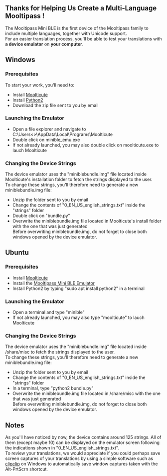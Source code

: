 ## [](#header-2)Thanks for Helping Us Create a Multi-Language Mooltipass !  
The Mooltipass Mini BLE is the first device of the Mooltipass family to include multiple languages, together with Unicode support.  
For an easier translation process, you'll be able to test your translations with **a device emulator** on **your computer**.  

## [](#header-2)Windows
  
### [](#header-3)Prerequisites
To start your work, you'll need to:  
- Install <a href="https://www.themooltipass.com/setup/">Moolticute</a>    
- Install <a href="https://www.python.org/ftp/python/2.7.18/python-2.7.18.amd64.msi">Python2</a>  
- Download the zip file sent to you by email  

### [](#header-3)Launching the Emulator
- Open a file explorer and navigate to C:\Users\<<your user name>>\AppData\Local\Programs\Moolticute  
- Double click on minible_emu.exe  
- If not already launched, you may also double click on moolticute.exe to lauch Moolticute  

### [](#header-3)Changing the Device Strings
The device emulator uses the "miniblebundle.img" file located inside Moolticute's installation folder to fetch the strings displayed to the user.  
To change these strings, you'll therefore need to generate a new miniblebundle.img file:  
- Unzip the folder sent to you by email  
- Change the contents of "0_EN_US_english_strings.txt" inside the "strings" folder
- Double click on "bundle.py"  
- Overwrite the miniblebundle.img file located in Moolticute's install folder with the one that was just generated  
Before overwriting miniblebundle.img, do not forget to close both windows opened by the device emulator.  


## [](#header-2)Ubuntu
  
### [](#header-3)Prerequisites
- Install <a href="https://launchpad.net/~mooltipass/+archive/ubuntu/moolticute">Moolticute</a>  
- Install the <a href="https://launchpad.net/~mooltipass/+archive/ubuntu/minible-beta">Mooltipass Mini BLE Emulator</a>  
- Install Python2 by typing "sudo apt install python2" in a terminal  

### [](#header-3)Launching the Emulator
- Open a terminal and type "minible"  
- If not already launched, you may also type "moolticute" to lauch Moolticute  

### [](#header-3)Changing the Device Strings
The device emulator uses the "miniblebundle.img" file located inside /share/misc to fetch the strings displayed to the user.  
To change these strings, you'll therefore need to generate a new miniblebundle.img file:  
- Unzip the folder sent to you by email  
- Change the contents of "0_EN_US_english_strings.txt" inside the "strings" folder  
- In a terminal, type "python2 bundle.py"  
- Overwrite the miniblebundle.img file located in /share/misc with the one that was just generated  
Before overwriting miniblebundle.img, do not forget to close both windows opened by the device emulator.  

## [](#header-2)Notes
As you'll have noticed by now, the device contains around 125 strings. All of them (except maybe 10) can be displayed on the emulator screen following the indications shown in "0_EN_US_english_strings.txt".  
To review your translations, we would appreciate if you could perhaps save screen captures of your translations by using a simple software such as <a href="https://clipclip.com/">clipclip</a> on Windows to automatically save window captures taken with the Alt-PrtScrn shortcut.

